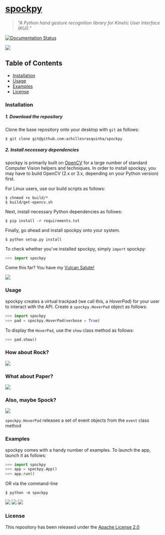 # [spockpy](http://spockpy.readthedocs.io)
> *"A Python hand gesture recognition library for Kinetic User Interface (KUI)."*

[![Documentation Status](https://readthedocs.org/projects/spockpy/badge/?version=latest)](http://spockpy.readthedocs.io/en/latest/?badge=latest)

![](.github/logo.png)

## Table of Contents
* [Installation](#installation)
* [Usage](#usage)
* [Examples](#examples)
* [License](#license)

### Installation
##### 1. Download the repository

Clone the base repository onto your desktop with `git` as follows:
```console
$ git clone git@github.com:achillesrasquinha/spockpy
```

##### 2. Install necessary dependencies
spockpy is primarily built on [OpenCV](http://opencv.org) for a large number of standard Computer Vision helpers and techniques. In order to install spockpy, you may have to build OpenCV (2.x or 3.x, depending on your Python version) first.

For Linux users, use our build scripts as follows:
```console
$ chnmod +x build/*
$ build/get-opencv.sh
```

Next, install necessary Python dependencies as follows:
```console
$ pip install -r requirements.txt
```

Finally, go ahead and install spockpy onto your system.
```console
$ python setup.py install
```

To check whether you've installed spockpy, simply `import` spockpy:
```python
>>> import spockpy
```

Come this far? You have my [Vulcan Salute!](https://en.wikipedia.org/wiki/Vulcan_salute)

![](.github/live-long-and-prosper.jpg)

### Usage
spockpy creates a virtual trackpad (we call this, a *HoverPad*) for your user to interact with the API. Create a `spockpy.HoverPad` object as follows:
```python
>>> import spockpy
>>> pad = spockpy.HoverPad(verbose = True)
```

To display the `HoverPad`, use the `show` class method as follows:
```python
>>> pad.show()
```

### How about Rock?
![](.github/spockpy-rock.png)

### What about Paper?
![](.github/spockpy-paper.png)

### Also, maybe Spock?
![](.github/spockpy-spock.png)

`spockpy.HoverPad` releases a set of event objects from the `event` class method

### Examples
spockpy comes with a handy number of examples.
To launch the app, launch it as follows:
```python
>>> import spockpy
>>> app = spockpy.App()
>>> app.run()
```
OR via the command-line
```console
$ python -m spockpy
```

![](.github/spockpy-win.png)
![](.github/spockpy-lose.png)
![](.github/spockpy-tie.png)

###

### License
This repository has been released under the [Apache License 2.0](LICENSE)
